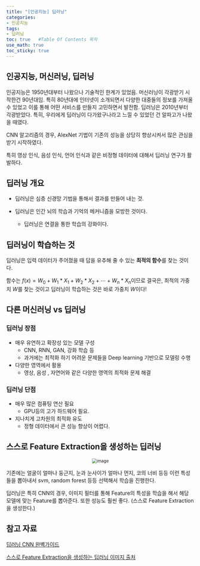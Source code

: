```yaml
---
title: "[인공지능] 딥러닝"
categories: 
- 인공지능
tags:
- 딥러닝
toc: true   #Table Of Contents 목차 
use_math: true
toc_sticky: true
---
```


## 인공지능, 머신러닝, 딥러닝

인공지능은 1950년대부터 나왔으나 기술적인 한계가 있었음. 머신러닝이 각광받기 시작한건 90년대임. 특히 80년대에 인터넷이 소개되면서 다양한 대중들의 정보를 가져올 수 있었고 이를 통해 어떤 서비스를 만들지 고민하면서 발전함. 딥러닝은 2010년부터 각광받았다. 특히, 우리에게 딥러닝이 다가왔구나라고 느낄 수 있었던 건 알파고가 나왔을 때였다.

 CNN 알고리즘의 경우, AlexNet 기법이 기존의 성능을 상당히 향상시켜서 많은 관심을 받기 시작하였다.

특히 영상 인식, 음성 인식, 언어 인식과 같은 비정형 데이터에 대해서 딥러닝 연구가 활발하다.

## 딥러닝 개요

- 딥러닝은 심층 신경망 기법을 통해서 결과를 만들어 내는 것.

- 딥러닝은 인간 뇌의 학습과 기억의 메커니즘을 모방한 것이다.
  - 딥러닝은 연결을 통한 학습의 강화이다.

## 딥러닝이 학습하는 것

딥러닝은 입력 데이터가 주어졌을 때 답을 유추해 줄 수 있는 **최적의 함수**를 찾는 것이다.

함수는 $f(x) = W_0 + W_1*X_1 + W_2*X_2 + \cdots + W_n*X_n$이므로 결국은, 최적의 가중치 $W$를 찾는 것이고 딥러닝이 학습하는 것은 바로 가중치 $W$이다!

## 다른 머신러닝 vs 딥러닝

### 딥러닝 장점

- 매우 유연하고 확장성 있는 모델 구성
  - CNN, RNN, GAN, 강화 학습 등
  - 과거에는 최적화 하기 어려운 문제들을 Deep learning 기반으로 모델링 수행
- 다양한 영역에서 활용
  - 영상, 음성 , 자연어와 같은 다양한 영역의 최적화 문제 해결

### 딥러닝 단점

- 매우 많은 컴퓨팅 연산 필요
  - GPU등의 고가 하드웨어 필요.
- 지나치게 고차원의 최적화 유도
  - 정형 데이터에서 큰 성능 향상이 어렵다.

## 스스로 Feature Extraction을 생성하는 딥러닝

<p align="center">
    <img src="https://user-images.githubusercontent.com/48538655/115721494-0dc19600-a3b9-11eb-8ae3-36ac59130f42.png" alt="image" style="zoom:80%;" />
</p>

기존에는 얼굴이 얼마나 둥근지, 눈과 눈사이가 얼마나 먼지, 코의 너비 등등 이런 특성들을 뽑아내서 svm, random forest 등등 선택해서 학습을 진행한다.

딥러닝은 특히 CNN의 경우, 이미지 필터를 통해 Feature의 특성을 학습을 해서 해당 모델에 맞는 Feature를 뽑아준다. 또한 성능도 훨씬 좋다. (스스로 Feature Extraction을 생성한다.)

## 참고 자료

[딥러닝 CNN 완벽가이드](https://www.inflearn.com/course/%EB%94%A5%EB%9F%AC%EB%8B%9D-cnn-%EC%99%84%EB%B2%BD-%EA%B8%B0%EC%B4%88)

[스스로 Feature Extraction을 생성하는 딥러닝 이미지 출처](https://www.intel.co.kr/content/www/kr/ko/artificial-intelligence/posts/difference-between-ai-machine-learning-deep-learning.html)

